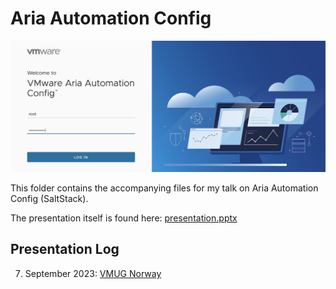# Aria Automation Config

![Aria Automation Config Login Screen](aac.png)

This folder contains the accompanying files for my talk on Aria Automation Config (SaltStack).

The presentation itself is found here: [presentation.pptx](presentation/presentation.pptx)

## Presentation Log

07. September 2023: [VMUG Norway](https://vmug.no/)